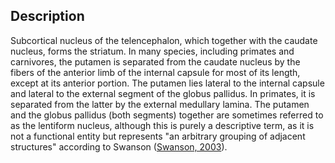 ## Description

Subcortical nucleus of the telencephalon, which together with the caudate nucleus, forms the striatum. In many species, including primates and carnivores, the putamen is separated from the caudate nucleus by the fibers of the anterior limb of the internal capsule for most of its length, except at its anterior portion.  The putamen lies lateral to the internal capsule and lateral to the external segment of the globus pallidus.  In primates, it is separated from the latter by the external medullary lamina.  The putamen and the globus pallidus (both segments) together are sometimes referred to as the lentiform nucleus, although this is purely a descriptive term, as it is not a functional entity but represents "an arbitrary grouping of adjacent structures" according to Swanson ([Swanson, 2003](https://www.ncbi.nlm.nih.gov/pubmed/12724158)).
